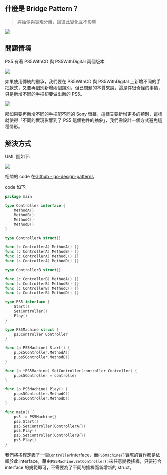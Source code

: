 ## 什麼是 Bridge Pattern？

> 將抽像與實現分離，讓彼此變化互不影響

![](https://i.imgur.com/w7WGbeT.png)

## 問題情境

PS5 有著 PS5WithCD 與 PS5WithDigital 兩個版本

![](https://i.imgur.com/heRatBv.png)

如果使用傳統的繼承，我們要在 PS5WithCD 與 PS5WithDigital 上新增不同的手把款式，又要再個別新增兩個類別，但已問題的本質來說，這是件很奇怪的事情，只是新增不同的手把卻要做出新的 PS5。

![](https://i.imgur.com/8rrI85E.png)

那如果要再新增不同的手把配不同的 Sony 螢幕，這樣又要新增更多的類別，這樣就使得「不同的實現影響到了 PS5 這個物件的抽象」，我們需設計一個方式避免這種情形。

## 解決方式

UML 圖如下:

![](https://i.imgur.com/hVifdGu.png)

相關的 code 在[Github - go-design-patterns](https://github.com/superj80820/go-design-patterns)

code 如下:

```go
package main

type Controller interface {
	MethodA()
	MethodB()
	MethodC()
	MethodD()
}

type ControllerA struct{}

func (c ControllerA) MethodA() {}
func (c ControllerA) MethodB() {}
func (c ControllerA) MethodC() {}
func (c ControllerA) MethodD() {}

type ControllerB struct{}

func (c ControllerB) MethodA() {}
func (c ControllerB) MethodB() {}
func (c ControllerB) MethodC() {}
func (c ControllerB) MethodD() {}

type PS5 interface {
	Start()
	SetController()
	Play()
}

type PS5Machine struct {
	ps5Controller Controller
}

func (p PS5Machine) Start() {
	p.ps5Controller.MethodA()
	p.ps5Controller.MethodB()
}

func (p *PS5Machine) SetController(controller Controller) {
	p.ps5Controller = controller
}

func (p PS5Machine) Play() {
	p.ps5Controller.MethodC()
	p.ps5Controller.MethodD()
}

func main() {
	ps5 := PS5Machine{}
	ps5.Start()
	ps5.SetController(ControllerA{})
	ps5.Play()
	ps5.SetController(ControllerB{})
	ps5.Play()
}
```

我們將搖桿定義了一個`Controller`interface，而`PS5Machine{}`實際的實作都是依賴於此 interface，藉由`PS5Machine.SetController()`來任意變換搖桿，只要符合 interface 的規範即可，不需要為了不同的搖桿而新增新的 struct。
